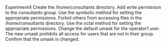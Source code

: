 Experiment4 Create the /home/consultants directory. Add write permission to the consultants group. Use the symbolic method for setting the appropriate permissions.
Forbid others from accessing files in the /home/consultants directory. Use the octal method for setting the appropriate permissions. Change the default umask for the operator1 user. The new umask prohibits all access for users that are not in their group. Confirm that the umask is changed.

